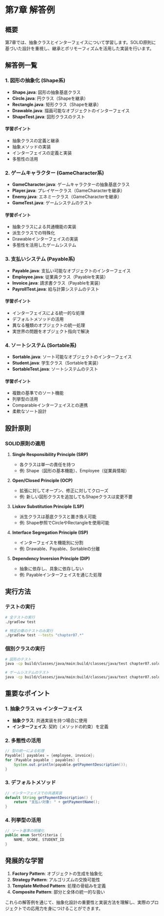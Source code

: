 # 第7章 解答例

## 概要

第7章では、抽象クラスとインターフェイスについて学習します。SOLID原則に基づいた設計を重視し、継承とポリモーフィズムを活用した実装を行います。

## 解答例一覧

### 1. 図形の抽象化 (Shape系)

- **Shape.java**: 図形の抽象基底クラス
- **Circle.java**: 円クラス（Shapeを継承）
- **Rectangle.java**: 矩形クラス（Shapeを継承）
- **Drawable.java**: 描画可能なオブジェクトのインターフェイス
- **ShapeTest.java**: 図形クラスのテスト

#### 学習ポイント
- 抽象クラスの定義と継承
- 抽象メソッドの実装
- インターフェイスの定義と実装
- 多態性の活用

### 2. ゲームキャラクター (GameCharacter系)

- **GameCharacter.java**: ゲームキャラクターの抽象基底クラス
- **Player.java**: プレイヤークラス（GameCharacterを継承）
- **Enemy.java**: エネミークラス（GameCharacterを継承）
- **GameTest.java**: ゲームシステムのテスト

#### 学習ポイント
- 抽象クラスによる共通機能の実装
- 派生クラスでの特殊化
- Drawableインターフェイスの実装
- 多態性を活用したゲームシステム

### 3. 支払いシステム (Payable系)

- **Payable.java**: 支払い可能なオブジェクトのインターフェイス
- **Employee.java**: 従業員クラス（Payableを実装）
- **Invoice.java**: 請求書クラス（Payableを実装）
- **PayrollTest.java**: 給与計算システムのテスト

#### 学習ポイント
- インターフェイスによる統一的な処理
- デフォルトメソッドの活用
- 異なる種類のオブジェクトの統一処理
- 実世界の問題をオブジェクト指向で解決

### 4. ソートシステム (Sortable系)

- **Sortable.java**: ソート可能なオブジェクトのインターフェイス
- **Student.java**: 学生クラス（Sortableを実装）
- **SortableTest.java**: ソートシステムのテスト

#### 学習ポイント
- 複数の基準でのソート機能
- 列挙型の活用
- Comparableインターフェイスとの連携
- 柔軟なソート設計

## 設計原則

### SOLID原則の適用

1. **Single Responsibility Principle (SRP)**
   - 各クラスは単一の責任を持つ
   - 例: Shape（図形の基本機能）、Employee（従業員情報）

2. **Open/Closed Principle (OCP)**
   - 拡張に対してオープン、修正に対してクローズ
   - 例: 新しい図形クラスを追加してもShapeクラスは変更不要

3. **Liskov Substitution Principle (LSP)**
   - 派生クラスは基底クラスと置き換え可能
   - 例: Shape参照でCircleやRectangleを使用可能

4. **Interface Segregation Principle (ISP)**
   - インターフェイスを機能別に分割
   - 例: Drawable、Payable、Sortableの分離

5. **Dependency Inversion Principle (DIP)**
   - 抽象に依存し、具象に依存しない
   - 例: Payableインターフェイスを通じた処理

## 実行方法

### テストの実行

```bash
# 全テストの実行
./gradlew test

# 特定の章のテストのみ実行
./gradlew test --tests "chapter07.*"
```

### 個別クラスの実行

```bash
# 図形のテスト
java -cp build/classes/java/main:build/classes/java/test chapter07.solutions.ShapeTest

# ゲームシステムのテスト
java -cp build/classes/java/main:build/classes/java/test chapter07.solutions.GameTest
```

## 重要なポイント

### 1. 抽象クラス vs インターフェイス

- **抽象クラス**: 共通実装を持つ場合に使用
- **インターフェイス**: 契約（メソッドの約束）を定義

### 2. 多態性の活用

```java
// 型の統一による処理
Payable[] payables = {employee, invoice};
for (Payable payable : payables) {
    System.out.println(payable.getPaymentDescription());
}
```

### 3. デフォルトメソッド

```java
// インターフェイスでの共通実装
default String getPaymentDescription() {
    return "支払い対象: " + getPaymentName();
}
```

### 4. 列挙型の活用

```java
// ソート基準の明確化
public enum SortCriteria {
    NAME, SCORE, STUDENT_ID
}
```

## 発展的な学習

1. **Factory Pattern**: オブジェクトの生成を抽象化
2. **Strategy Pattern**: アルゴリズムの交換可能性
3. **Template Method Pattern**: 処理の骨組みを定義
4. **Composite Pattern**: 部分と全体の統一的な扱い

これらの解答例を通じて、抽象化設計の重要性と実装方法を理解し、実際のプロジェクトでの応用力を身につけることができます。